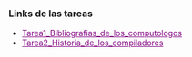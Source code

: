### Links de las tareas

- <a href="https://github.com/Alex-pozos/Tareas/blob/main/Tarea1/README.md" Style="color:purple">Tarea1_Bibliografias_de_los_computologos</a>
- <a href="https://view.genial.ly/5eb38edb70848f0d92cedac4s" Style="color:purple">Tarea2_Historia_de_los_compiladores</a>